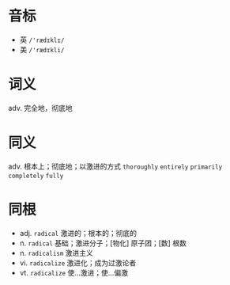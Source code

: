 # 音标

- 英 `/'rædɪklɪ/`
- 美 `/'rædɪkli/`

# 词义

adv. 完全地，彻底地


# 同义

adv. 根本上；彻底地；以激进的方式
`thoroughly` `entirely` `primarily` `completely` `fully`

# 同根

- adj. `radical` 激进的；根本的；彻底的
- n. `radical` 基础；激进分子；[物化] 原子团；[数] 根数
- n. `radicalism` 激进主义
- vi. `radicalize` 激进化；成为过激论者
- vt. `radicalize` 使…激进；使…偏激

